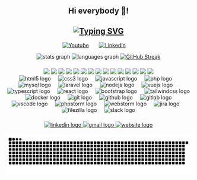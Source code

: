 <h2 align="center">Hi everybody 👋!</h2>
<h2 align="center">
  <a href="https://git.io/typing-svg" target="_blank"><img src="https://readme-typing-svg.demolab.com?font=Fira+Code&weight=900&size=34&pause=2000&color=D83B7D&center=true&width=800&lines=Full-stack+Web+and+Software+Developer;Game+Developer;3D+Modeler" alt="Typing SVG" /></a>
</h2>

<p align="center">
  <a href="https://www.youtube.com/c/giovanibrasiloficial" target="_blank"><img width="32px" alt="Youtube" title="Youtube" src="https://i.imgur.com/qiXu7b2.png"/></a>
  &#8287;&#8287;&#8287;&#8287;&#8287;
  <a href="https://www.linkedin.com/in/giovani-cerejo-brasil/" target="_blank"><img width="32px" alt="LinkedIn" title="LinkedIn" src="https://i.imgur.com/yRpa1dQ.png"/></a>
  &#8287;&#8287;&#8287;&#8287;&#8287;
</p>

<div align="center">
  <img src="https://github-readme-stats.vercel.app/api?username=giovanicerejobrasil&hide_title=false&hide_rank=false&show_icons=true&include_all_commits=true&count_private=true&disable_animations=false&theme=radical&hide_border=true" alt="stats graph"  />
  <img src="https://github-readme-stats.vercel.app/api/top-langs?username=giovanicerejobrasil&hide_title=false&layout=compact&langs_count=8&theme=radical&hide_border=true&size_weight=0.5&count_weight=0.5" height="195" alt="languages graph"  />
  <a href="https://git.io/streak-stats"><img src="https://streak-stats.demolab.com?user=giovanicerejobrasil&theme=radical&hide_border=true&border_radius=5&date_format=j%20M%5B%20Y%5D&mode=weekly" alt="GitHub Streak" /></a>
</div>

###

<div align="center">
  <img src="https://custom-icon-badges.demolab.com/badge/html-html?style=for-the-badge&logo=css3&color=%233c3c3c">
  <img src="https://custom-icon-badges.demolab.com/badge/css-css?style=for-the-badge&logo=html5&color=%233c3c3c">
  <img src="https://custom-icon-badges.demolab.com/badge/javascript-javascript?style=for-the-badge&logo=javascript&color=%233c3c3c">
  <img src="https://custom-icon-badges.demolab.com/badge/typescript-typescript?style=for-the-badge&logo=typescript&color=%233c3c3c">
  <img src="https://custom-icon-badges.demolab.com/badge/css-css?style=for-the-badge&logo=css3&color=%233c3c3c">
  <img src="https://custom-icon-badges.demolab.com/badge/css-css?style=for-the-badge&logo=css3&color=%233c3c3c">
  <img src="https://custom-icon-badges.demolab.com/badge/css-css?style=for-the-badge&logo=css3&color=%233c3c3c">
  <img src="https://custom-icon-badges.demolab.com/badge/css-css?style=for-the-badge&logo=css3&color=%233c3c3c">
  <img src="https://custom-icon-badges.demolab.com/badge/css-css?style=for-the-badge&logo=css3&color=%233c3c3c">
  <img src="https://custom-icon-badges.demolab.com/badge/css-css?style=for-the-badge&logo=css3&color=%233c3c3c">
  <img src="https://custom-icon-badges.demolab.com/badge/css-css?style=for-the-badge&logo=css3&color=%233c3c3c">
  <img src="https://custom-icon-badges.demolab.com/badge/css-css?style=for-the-badge&logo=css3&color=%233c3c3c">
  <img src="https://custom-icon-badges.demolab.com/badge/css-css?style=for-the-badge&logo=css3&color=%233c3c3c">
  <img src="https://custom-icon-badges.demolab.com/badge/css-css?style=for-the-badge&logo=css3&color=%233c3c3c">
  <img src="https://custom-icon-badges.demolab.com/badge/css-css?style=for-the-badge&logo=css3&color=%233c3c3c">
</div>

<div align="center">
  <img src="https://cdn.jsdelivr.net/gh/devicons/devicon/icons/html5/html5-original.svg" height="30" alt="html5 logo"  />
  <img width="12" />
  <img src="https://cdn.jsdelivr.net/gh/devicons/devicon/icons/css3/css3-original.svg" height="30" alt="css3 logo"  />
  <img width="12" />
  <img src="https://cdn.jsdelivr.net/gh/devicons/devicon/icons/javascript/javascript-original.svg" height="30" alt="javascript logo"  />
  <img width="12" />
  <img src="https://cdn.jsdelivr.net/gh/devicons/devicon/icons/php/php-original.svg" height="30" alt="php logo"  />
  <img width="12" />
  <img src="https://cdn.jsdelivr.net/gh/devicons/devicon/icons/mysql/mysql-original.svg" height="30" alt="mysql logo"  />
  <img width="12" />
  <img src="https://cdn.jsdelivr.net/gh/devicons/devicon/icons/laravel/laravel-original.svg" height="30" alt="laravel logo"  />
  <img width="12" />
  <img src="https://cdn.jsdelivr.net/gh/devicons/devicon/icons/nodejs/nodejs-original.svg" height="30" alt="nodejs logo"  />
  <img width="12" />
  <img src="https://cdn.jsdelivr.net/gh/devicons/devicon/icons/vuejs/vuejs-original.svg" height="30" alt="vuejs logo"  />
  <img width="12" />
  <img src="https://cdn.jsdelivr.net/gh/devicons/devicon/icons/typescript/typescript-original.svg" height="30" alt="typescript logo"  />
  <img width="12" />
  <img src="https://cdn.jsdelivr.net/gh/devicons/devicon/icons/react/react-original.svg" height="30" alt="react logo"  />
  <img width="12" />
  <img src="https://cdn.jsdelivr.net/gh/devicons/devicon/icons/bootstrap/bootstrap-original.svg" height="30" alt="bootstrap logo"  />
  <img width="12" />
  <img src="https://cdn.jsdelivr.net/gh/devicons/devicon/icons/tailwindcss/tailwindcss-original-wordmark.svg" height="30" alt="tailwindcss logo"  />
  <img width="12" />
  <img src="https://cdn.jsdelivr.net/gh/devicons/devicon/icons/docker/docker-original.svg" height="30" alt="docker logo"  />
  <img width="12" />
  <img src="https://cdn.jsdelivr.net/gh/devicons/devicon/icons/git/git-original.svg" height="30" alt="git logo"  />
  <img width="12" />
  <img src="https://cdn.jsdelivr.net/gh/devicons/devicon/icons/github/github-original.svg" height="30" alt="github logo"  />
  <img width="12" />
  <img src="https://cdn.jsdelivr.net/gh/devicons/devicon/icons/gitlab/gitlab-original.svg" height="30" alt="gitlab logo"  />
  <img width="12" />
  <img src="https://cdn.jsdelivr.net/gh/devicons/devicon/icons/vscode/vscode-original.svg" height="30" alt="vscode logo"  />
  <img width="12" />
  <img src="https://cdn.jsdelivr.net/gh/devicons/devicon/icons/phpstorm/phpstorm-original.svg" height="30" alt="phpstorm logo"  />
  <img width="12" />
  <img src="https://cdn.jsdelivr.net/gh/devicons/devicon/icons/webstorm/webstorm-original.svg" height="30" alt="webstorm logo"  />
  <img width="12" />
  <img src="https://cdn.jsdelivr.net/gh/devicons/devicon/icons/jira/jira-original.svg" height="30" alt="jira logo"  />
  <img width="12" />
  <img src="https://cdn.jsdelivr.net/gh/devicons/devicon/icons/filezilla/filezilla-plain.svg" height="30" alt="filezilla logo"  />
  <img width="12" />
  <img src="https://cdn.jsdelivr.net/gh/devicons/devicon/icons/slack/slack-original.svg" height="30" alt="slack logo"  />
</div>

###

<div align="center">
<!--   <a href="https://www.instagram.com/giovani_cerejo_brasil/" target="_blank">
    <img src="https://img.shields.io/static/v1?message=Instagram&logo=instagram&label=&color=E4405F&logoColor=white&labelColor=&style=for-the-badge" height="35" alt="instagram logo"  />
  </a> -->
   <a href="https://www.linkedin.com/in/giovani-cerejo-brasil/" target="_blank">
    <img src="https://img.shields.io/static/v1?message=LinkedIn&logo=linkedin&label=&color=0077B5&logoColor=white&labelColor=&style=for-the-badge" height="35" alt="linkedin logo"  />
  </a>
  <a href="mailto:giovanicerejobrasil@gmail.com" target="_blank">
    <img src="https://img.shields.io/static/v1?message=Gmail&logo=gmail&label=&color=D14836&logoColor=white&labelColor=&style=for-the-badge" height="35" alt="gmail logo"  />
  </a>
  <a href="#" target="_blank">
    <img src="https://img.shields.io/badge/website-000000?style=for-the-badge&logo=About.me&logoColor=white" height="35" alt="website logo" />
  </a>
</div>

<br clear="both">

<img src="https://raw.githubusercontent.com/giovanicerejobrasil/giovanicerejobrasil/output/snake.svg" alt="Snake animation" />

###
